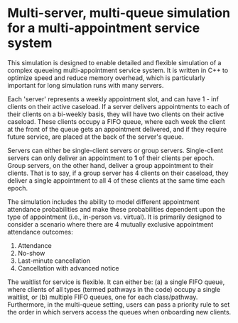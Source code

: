 # Multi-server, multi-queue simulation for a multi-appointment service system

This simulation is designed to enable detailed and flexible simulation of a complex queueing multi-appointment service system. It is written in C++ to optimize speed and reduce memory overhead, which is particularly important for long simulation runs with many servers.

Each 'server' represents a weekly appointment slot, and can have 1 - $\inf$ clients on their active caseload. If a server delivers appointments to each of their clients on a bi-weekly basis, they will have two clients on their active caseload.
These clients occupy a FIFO queue, where each week the client at the front of the queue gets an appointment delivered, and if they require future service, are placed at the back of the server's queue.

Servers can either be single-client servers or group servers. Single-client servers can only deliver an appointment to **1** of their clients per epoch. Group servers, on the other hand, deliver a group appointment to their clients. 
That is to say, if a group server has 4 clients on their caseload, they deliver a single appointment to all 4 of these clients at the same time each epoch.

The simulation includes the ability to model different appointment attendance probabilities and make these probabilities dependent upon the type of appointment (i.e., in-person vs. virtual). It is primarily designed to consider a scenario where there are 4 mutually exclusive appointment attendance outcomes:
1. Attendance
2. No-show
3. Last-minute cancellation
4. Cancellation with advanced notice

The waitlist for service is flexible. It can either be: (a) a single FIFO queue, where clients of all types (termed pathways in the code) occupy a single waitlist, or (b) multiple FIFO queues, one for each class/pathway.
Furthermore, in the multi-queue setting, users can pass a priority rule to set the order in which servers access the queues when onboarding new clients.
